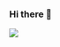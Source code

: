 ### Hi there 👋
![](https://komarev.com/ghpvc/?username=renushinde)
<!--
**renushinde/renushinde** is a ✨ _special_ ✨ repository because its `README.md` (this file) appears on your GitHub profile.

Here are some ideas to get you started:

- 🔭 I’m currently working on ... JavaScript and Python
- 🌱 I’m currently learning ... Express and Node
- 👯 I’m looking to collaborate on ... 
- 🤔 I’m looking for help with ... 
- 💬 Ask me about ...
- 📫 How to reach me: ... renunikhilp@gmail.com
- 😄 Pronouns: ...
- ⚡ Fun fact: ... 
-->

